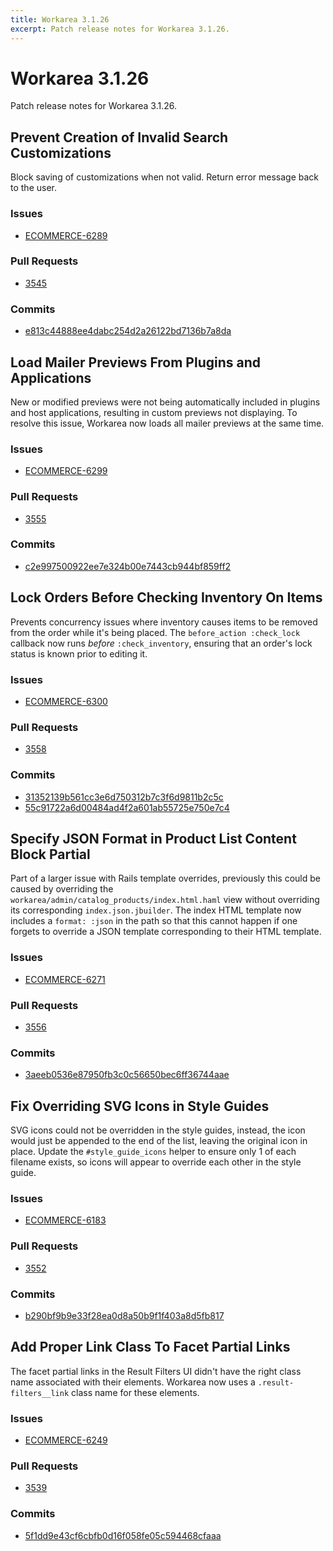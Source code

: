 ```yaml
---
title: Workarea 3.1.26
excerpt: Patch release notes for Workarea 3.1.26.
---
```


# Workarea 3.1.26

Patch release notes for Workarea 3.1.26.

## Prevent Creation of Invalid Search Customizations

Block saving of customizations when not valid. Return error message back
to the user.

### Issues

- [ECOMMERCE-6289](https://jira.tools.weblinc.com/browse/ECOMMERCE-6289)

### Pull Requests

- [3545](https://stash.tools.weblinc.com/projects/WL/repos/workarea/pull-requests/3545/overview)

### Commits

- [e813c44888ee4dabc254d2a26122bd7136b7a8da](https://stash.tools.weblinc.com/projects/WL/repos/workarea/commits/e813c44888ee4dabc254d2a26122bd7136b7a8da)


## Load Mailer Previews From Plugins and Applications

New or modified previews were not being automatically included in plugins and
host applications, resulting in custom previews not displaying. To resolve this
issue, Workarea now loads all mailer previews at the same time.

### Issues

- [ECOMMERCE-6299](https://jira.tools.weblinc.com/browse/ECOMMERCE-6299)

### Pull Requests

- [3555](https://stash.tools.weblinc.com/projects/WL/repos/workarea/pull-requests/3555/overview)

### Commits

- [c2e997500922ee7e324b00e7443cb944bf859ff2](https://stash.tools.weblinc.com/projects/WL/repos/workarea/commits/c2e997500922ee7e324b00e7443cb944bf859ff2)


## Lock Orders Before Checking Inventory On Items

Prevents concurrency issues where inventory causes items to be removed
from the order while it's being placed. The `before_action :check_lock`
callback now runs _before_ `:check_inventory`, ensuring that an order's
lock status is known prior to editing it.

### Issues

- [ECOMMERCE-6300](https://jira.tools.weblinc.com/browse/ECOMMERCE-6300)

### Pull Requests

- [3558](https://stash.tools.weblinc.com/projects/WL/repos/workarea/pull-requests/3558/overview)

### Commits

- [31352139b561cc3e6d750312b7c3f6d9811b2c5c](https://stash.tools.weblinc.com/projects/WL/repos/workarea/commits/31352139b561cc3e6d750312b7c3f6d9811b2c5c)
- [55c91722a6d00484ad4f2a601ab55725e750e7c4](https://stash.tools.weblinc.com/projects/WL/repos/workarea/commits/55c91722a6d00484ad4f2a601ab55725e750e7c4)


## Specify JSON Format in Product List Content Block Partial

Part of a larger issue with Rails template overrides, previously this
could be caused by overriding the
`workarea/admin/catalog_products/index.html.haml` view without
overriding its corresponding `index.json.jbuilder`. The index
HTML template now includes a `format: :json` in the path so that this
cannot happen if one forgets to override a JSON template corresponding
to their HTML template.

### Issues

- [ECOMMERCE-6271](https://jira.tools.weblinc.com/browse/ECOMMERCE-6271)

### Pull Requests

- [3556](https://stash.tools.weblinc.com/projects/WL/repos/workarea/pull-requests/3556/overview)

### Commits

- [3aeeb0536e87950fb3c0c56650bec6ff36744aae](https://stash.tools.weblinc.com/projects/WL/repos/workarea/commits/3aeeb0536e87950fb3c0c56650bec6ff36744aae)


## Fix Overriding SVG Icons in Style Guides

SVG icons could not be overridden in the style guides, instead, the icon
would just be appended to the end of the list, leaving the original icon
in place. Update the `#style_guide_icons` helper to ensure only 1 of each
filename exists, so icons will appear to override each other in the
style guide.

### Issues

- [ECOMMERCE-6183](https://jira.tools.weblinc.com/browse/ECOMMERCE-6183)

### Pull Requests

- [3552](https://stash.tools.weblinc.com/projects/WL/repos/workarea/pull-requests/3552/overview)

### Commits

- [b290bf9b9e33f28ea0d8a50b9f1f403a8d5fb817](https://stash.tools.weblinc.com/projects/WL/repos/workarea/commits/b290bf9b9e33f28ea0d8a50b9f1f403a8d5fb817)


## Add Proper Link Class To Facet Partial Links

The facet partial links in the Result Filters UI didn't have the right
class name associated with their elements. Workarea now uses a `.result-filters__link`
class name for these elements.

### Issues

- [ECOMMERCE-6249](https://jira.tools.weblinc.com/browse/ECOMMERCE-6249)

### Pull Requests

- [3539](https://stash.tools.weblinc.com/projects/WL/repos/workarea/pull-requests/3539/overview)

### Commits

- [5f1dd9e43cf6cbfb0d16f058fe05c594468cfaaa](https://stash.tools.weblinc.com/projects/WL/repos/workarea/commits/5f1dd9e43cf6cbfb0d16f058fe05c594468cfaaa)


